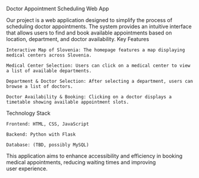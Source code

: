 Doctor Appointment Scheduling Web App

Our project is a web application designed to simplify the process of scheduling doctor appointments. The system provides an intuitive interface that allows users to find and book available appointments based on location, department, and doctor availability.
Key Features

    Interactive Map of Slovenia: The homepage features a map displaying medical centers across Slovenia.

    Medical Center Selection: Users can click on a medical center to view a list of available departments.

    Department & Doctor Selection: After selecting a department, users can browse a list of doctors.

    Doctor Availability & Booking: Clicking on a doctor displays a timetable showing available appointment slots.

Technology Stack

    Frontend: HTML, CSS, JavaScript

    Backend: Python with Flask

    Database: (TBD, possibly MySQL)

This application aims to enhance accessibility and efficiency in booking medical appointments, reducing waiting times and improving user experience.
